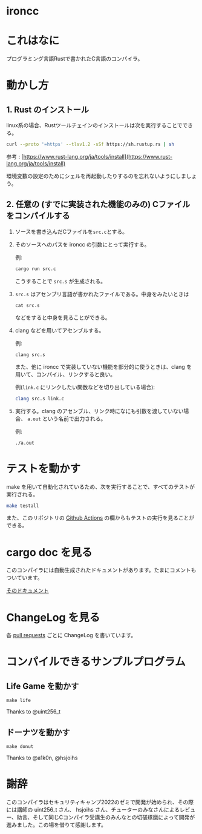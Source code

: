 # ironcc

# これはなに
プログラミング言語Rustで書かれたC言語のコンパイラ。

# 動かし方

## 1. Rust のインストール
linux系の場合、Rustツールチェインのインストールは次を実行することでできる。
```bash
curl --proto '=https' --tlsv1.2 -sSf https://sh.rustup.rs | sh
```
参考 : [https://www.rust-lang.org/ja/tools/install](https://www.rust-lang.org/ja/tools/install)

環境変数の設定のためにシェルを再起動したりするのを忘れないようにしましょう。

## 2. 任意の (すでに実装された機能のみの) Cファイルをコンパイルする
1. ソースを書き込んだCファイルを`src.c`とする。
2. そのソースへのパスを ironcc の引数にとって実行する。

    例:
    ```bash
    cargo run src.c
    ```

    こうすることで `src.s` が生成される。
3. `src.s` はアセンブリ言語が書かれたファイルである。中身をみたいときは
    ```
    cat src.s
    ```
    などをすると中身を見ることができる。
4. clang などを用いてアセンブルする。
    
    例:
    ```
    clang src.s
    ```

    また、他に ironcc で実装していない機能を部分的に使うときは、clang を用いて、コンパイル、リンクすると良い。

    例(`link.c` にリンクしたい関数などを切り出している場合):
    ```bash
    clang src.s link.c
    ```
5. 実行する。clang のアセンブル、リンク時になにも引数を渡していない場合、 `a.out` という名前で出力される。

    例:
    ```
    ./a.out
    ```

# テストを動かす
make を用いて自動化されているため、次を実行することで、すべてのテストが実行される。
```bash
make testall
```
また、このリポジトリの [Github Actions](https://github.com/lemolatoon/ironcc/actions) の欄からもテストの実行を見ることができる。

# cargo doc を見る
このコンパイラには自動生成されたドキュメントがあります。たまにコメントもついています。

[そのドキュメント](https://lemolatoon.github.io/ironcc/ironcc/)

# ChangeLog を見る
各 [pull requests](https://github.com/lemolatoon/ironcc/pulls) ごとに ChangeLog を書いています。

# コンパイルできるサンプルプログラム

## Life Game を動かす
```
make life
```
Thanks to @uint256_t

## ドーナツを動かす
```
make donut
```
Thanks to @a1k0n, @hsjoihs


# 謝辞
このコンパイラはセキュリティキャンプ2022のゼミで開発が始められ、その際には講師の uint256_t さん、 hsjoihs さん、チューターのみなさんによるレビュー、助言、そして同じCコンパイラ受講生のみんなとの切磋琢磨によって開発が進みました。この場を借りて感謝します。
